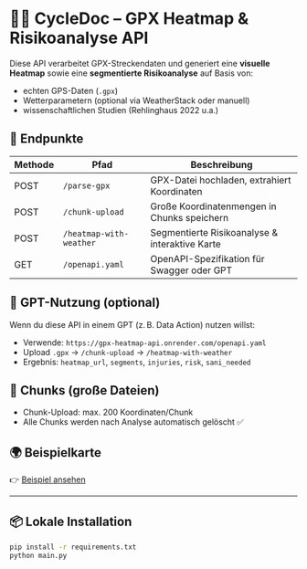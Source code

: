 # 🚴‍♂️ CycleDoc – GPX Heatmap & Risikoanalyse API

Diese API verarbeitet GPX-Streckendaten und generiert eine **visuelle Heatmap** sowie eine **segmentierte Risikoanalyse** auf Basis von:

- echten GPS-Daten (`.gpx`)
- Wetterparametern (optional via WeatherStack oder manuell)
- wissenschaftlichen Studien (Rehlinghaus 2022 u.a.)

## 🔧 Endpunkte

| Methode | Pfad                    | Beschreibung |
|--------|-------------------------|--------------|
| POST   | `/parse-gpx`            | GPX-Datei hochladen, extrahiert Koordinaten |
| POST   | `/chunk-upload`         | Große Koordinatenmengen in Chunks speichern |
| POST   | `/heatmap-with-weather` | Segmentierte Risikoanalyse & interaktive Karte |
| GET    | `/openapi.yaml`         | OpenAPI-Spezifikation für Swagger oder GPT |

## 🧠 GPT-Nutzung (optional)

Wenn du diese API in einem GPT (z. B. Data Action) nutzen willst:

- Verwende: `https://gpx-heatmap-api.onrender.com/openapi.yaml`
- Upload `.gpx` → `/chunk-upload` → `/heatmap-with-weather`
- Ergebnis: `heatmap_url`, `segments`, `injuries`, `risk`, `sani_needed`

## 🔁 Chunks (große Dateien)

- Chunk-Upload: max. 200 Koordinaten/Chunk
- Alle Chunks werden nach Analyse automatisch gelöscht ✅

## 🌍 Beispielkarte

👉 [Beispiel ansehen](https://gpx-heatmap-api.onrender.com/static/heatmap_20250407122528.html)

---

## 📦 Lokale Installation

```bash
pip install -r requirements.txt
python main.py
